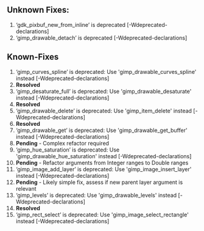 ## Unknown Fixes:

1. ‘gdk_pixbuf_new_from_inline’ is deprecated [-Wdeprecated-declarations]
2. ‘gimp_drawable_detach’ is deprecated [-Wdeprecated-declarations]

## Known-Fixes

1. ‘gimp_curves_spline’ is deprecated: Use 'gimp_drawable_curves_spline' instead [-Wdeprecated-declarations]
  1. **Resolved**
2. ‘gimp_desaturate_full’ is deprecated: Use 'gimp_drawable_desaturate' instead [-Wdeprecated-declarations]
  1. **Resolved**
3. ‘gimp_drawable_delete’ is deprecated: Use 'gimp_item_delete' instead [-Wdeprecated-declarations]
  1. **Resolved**
4. ‘gimp_drawable_get’ is deprecated: Use 'gimp_drawable_get_buffer' instead [-Wdeprecated-declarations]
  1. **Pending** - Complex refactor required
5. ‘gimp_hue_saturation’ is deprecated: Use 'gimp_drawable_hue_saturation' instead [-Wdeprecated-declarations]
  1. **Pending** - Refactor arguments from Integer ranges to Double ranges
6. ‘gimp_image_add_layer’ is deprecated: Use 'gimp_image_insert_layer' instead [-Wdeprecated-declarations]
  1. **Pending** - Likely simple fix, assess if new parent layer argument is relevant
7. ‘gimp_levels’ is deprecated: Use 'gimp_drawable_levels' instead [-Wdeprecated-declarations]
  1. **Resolved**
8. ‘gimp_rect_select’ is deprecated: Use 'gimp_image_select_rectangle' instead [-Wdeprecated-declarations]
